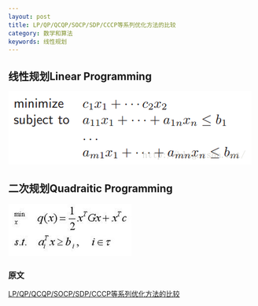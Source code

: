 ```yaml
---
layout: post
title: LP/QP/QCQP/SOCP/SDP/CCCP等系列优化方法的比较
category: 数学和算法
keywords: 线性规划
---
```



## 线性规划Linear Programming 
![](/images/linear_programming.png)


## 二次规划Quadraitic Programming
![](/images/quadratic_programming.jpg)

### 原文
[LP/QP/QCQP/SOCP/SDP/CCCP等系列优化方法的比较](https://blog.csdn.net/haiming_yeyeye/article/details/48979591)